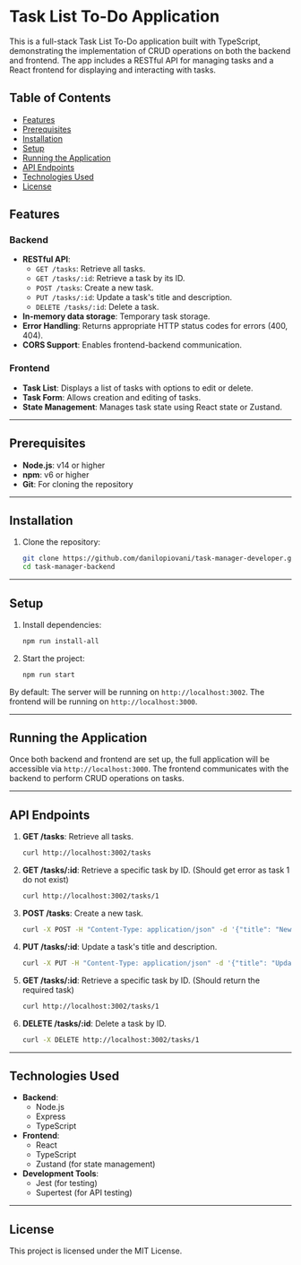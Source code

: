 
# Task List To-Do Application

This is a full-stack Task List To-Do application built with TypeScript, demonstrating the implementation of CRUD operations on both the backend and frontend. The app includes a RESTful API for managing tasks and a React frontend for displaying and interacting with tasks.

## Table of Contents

- [Features](#features)
- [Prerequisites](#prerequisites)
- [Installation](#installation)
- [Setup](#setup)
- [Running the Application](#running-the-application)
- [API Endpoints](#api-endpoints)
- [Technologies Used](#technologies-used)
- [License](#license)

## Features

### Backend
- **RESTful API**: 
  - `GET /tasks`: Retrieve all tasks.
  - `GET /tasks/:id`: Retrieve a task by its ID.
  - `POST /tasks`: Create a new task.
  - `PUT /tasks/:id`: Update a task's title and description.
  - `DELETE /tasks/:id`: Delete a task.
- **In-memory data storage**: Temporary task storage.
- **Error Handling**: Returns appropriate HTTP status codes for errors (400, 404).
- **CORS Support**: Enables frontend-backend communication.

### Frontend
- **Task List**: Displays a list of tasks with options to edit or delete.
- **Task Form**: Allows creation and editing of tasks.
- **State Management**: Manages task state using React state or Zustand.

---

## Prerequisites

- **Node.js**: v14 or higher
- **npm**: v6 or higher
- **Git**: For cloning the repository

---

## Installation

1. Clone the repository:
   ```bash
   git clone https://github.com/danilopiovani/task-manager-developer.git
   cd task-manager-backend
   ```

---

## Setup

1. Install dependencies:
   ```bash
   npm run install-all
   ```
 
2. Start the project:
   ```bash
   npm run start
   ```

By default: 
The server will be running on `http://localhost:3002`.
The frontend will be running on `http://localhost:3000`.

---


## Running the Application

Once both backend and frontend are set up, the full application will be accessible via `http://localhost:3000`. The frontend communicates with the backend to perform CRUD operations on tasks.

---

## API Endpoints

1. **GET /tasks**: Retrieve all tasks.
   ```bash
   curl http://localhost:3002/tasks
   ```

2. **GET /tasks/:id**: Retrieve a specific task by ID. (Should get error as task 1 do not exist)
   ```bash
   curl http://localhost:3002/tasks/1
   ```

3. **POST /tasks**: Create a new task.
   ```bash
   curl -X POST -H "Content-Type: application/json" -d '{"title": "New Task", "description": "This is a new task"}' http://localhost:3002/tasks
   ```

4. **PUT /tasks/:id**: Update a task's title and description.
   ```bash
   curl -X PUT -H "Content-Type: application/json" -d '{"title": "Updated Task", "description": "This is an updated task", completed: false}' http://localhost:3002/tasks/1
   ```
5. **GET /tasks/:id**: Retrieve a specific task by ID. (Should return the required task)
   ```bash
   curl http://localhost:3002/tasks/1
   ```
5. **DELETE /tasks/:id**: Delete a task by ID.
   ```bash
   curl -X DELETE http://localhost:3002/tasks/1
   ```

---

## Technologies Used

- **Backend**:
  - Node.js
  - Express
  - TypeScript
- **Frontend**:
  - React
  - TypeScript
  - Zustand (for state management)
- **Development Tools**:
  - Jest (for testing)
  - Supertest (for API testing)

---

## License

This project is licensed under the MIT License.
